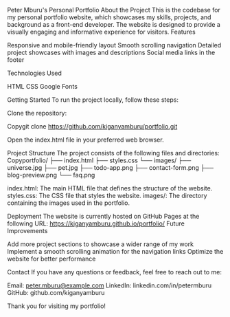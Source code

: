 Peter Mburu's Personal Portfolio
About the Project
This is the codebase for my personal portfolio website, which showcases my skills, projects, and background as a front-end developer. The website is designed to provide a visually engaging and informative experience for visitors.
Features

Responsive and mobile-friendly layout
Smooth scrolling navigation
Detailed project showcases with images and descriptions
Social media links in the footer

Technologies Used

HTML
CSS
Google Fonts

Getting Started
To run the project locally, follow these steps:

Clone the repository:

Copygit clone https://github.com/kiganyamburu/portfolio.git

Open the index.html file in your preferred web browser.

Project Structure
The project consists of the following files and directories:
Copyportfolio/
├── index.html
├── styles.css
└── images/
├── universe.jpg
├── pet.jpg
├── todo-app.png
├── contact-form.png
├── blog-preview.png
└── faq.png

index.html: The main HTML file that defines the structure of the website.
styles.css: The CSS file that styles the website.
images/: The directory containing the images used in the portfolio.

Deployment
The website is currently hosted on GitHub Pages at the following URL:
https://kiganyamburu.github.io/portfolio/
Future Improvements

Add more project sections to showcase a wider range of my work
Implement a smooth scrolling animation for the navigation links
Optimize the website for better performance

Contact
If you have any questions or feedback, feel free to reach out to me:

Email: peter.mburu@example.com
LinkedIn: linkedin.com/in/petermburu
GitHub: github.com/kiganyamburu

Thank you for visiting my portfolio!

